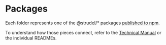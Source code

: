 # Packages

Each folder represents one of the @strudel/* packages [published to npm](https://www.npmjs.com/org/strudel).

To understand how those pieces connect, refer to the [Technical Manual](https://github.com/tidalcycles/strudel/wiki/Technical-Manual) or the individual READMEs.
